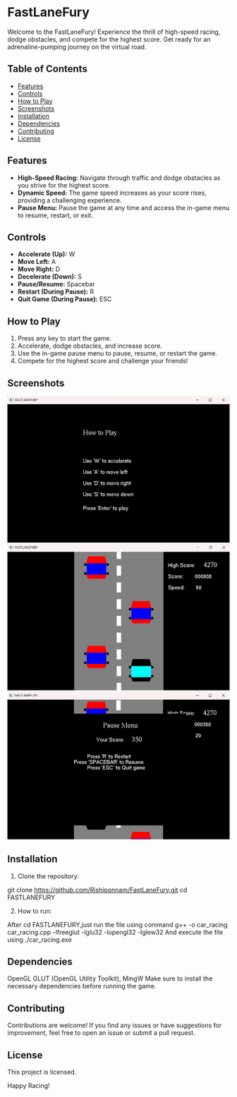 # FastLaneFury

Welcome to the FastLaneFury! Experience the thrill of high-speed racing, dodge obstacles, and compete for the highest score. Get ready for an adrenaline-pumping journey on the virtual road.

## Table of Contents
- [Features](#features)
- [Controls](#controls)
- [How to Play](#how-to-play)
- [Screenshots](#screenshots)
- [Installation](#installation)
- [Dependencies](#dependencies)
- [Contributing](#contributing)
- [License](#license)

## Features

- **High-Speed Racing:** Navigate through traffic and dodge obstacles as you strive for the highest score.
- **Dynamic Speed:** The game speed increases as your score rises, providing a challenging experience.
- **Pause Menu:** Pause the game at any time and access the in-game menu to resume, restart, or exit.

## Controls

- **Accelerate (Up):** W
- **Move Left:** A
- **Move Right:** D
- **Decelerate (Down):** S
- **Pause/Resume:** Spacebar
- **Restart (During Pause):** R
- **Quit Game (During Pause):** ESC

## How to Play

1. Press any key to start the game.
2. Accelerate, dodge obstacles, and increase score.
3. Use the in-game pause menu to pause, resume, or restart the game.
4. Compete for the highest score and challenge your friends!

## Screenshots

![Screen2](.vscode/image.png)
![Game](.vscode/image-1.png)
![Pause](.vscode/image-2.png)

## Installation

1. Clone the repository:

git clone https://github.com/Rishiponnam/FastLaneFury.git
cd FASTLANEFURY

2. How to run:

After cd FASTLANEFURY,just run the file using command g++ -o car_racing car_racing.cpp -lfreeglut -lglu32 -lopengl32 -lglew32
And execute the file using ./car_racing.exe

## Dependencies
OpenGL
GLUT (OpenGL Utility Toolkit), MingW
Make sure to install the necessary dependencies before running the game.

## Contributing
Contributions are welcome! If you find any issues or have suggestions for improvement, feel free to open an issue or submit a pull request.

## License
This project is licensed.

Happy Racing!
